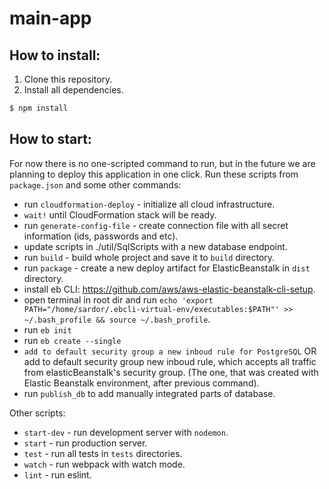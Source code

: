 # main-app
## How to install:
1. Clone this repository.
2. Install all dependencies.
```bash
$ npm install
``` 

## How to start:
For now there is no one-scripted command to run, but  in the future we are planning to deploy this application in one click.
Run these scripts from `package.json` and some other commands:
* run `cloudformation-deploy` - initialize all cloud infrastructure.
* `wait!` until CloudFormation stack will be ready.
* run `generate-config-file` - create connection file with all secret information (ids, passwords and etc).
* update scripts in ./util/SqlScripts with a new database endpoint.
* run `build` - build whole project and save it to `build` directory.
* run `package` - create a new deploy artifact for ElasticBeanstalk in `dist` directory.
* install eb CLI: https://github.com/aws/aws-elastic-beanstalk-cli-setup.
* open terminal in root dir and run `echo 'export PATH="/home/sardor/.ebcli-virtual-env/executables:$PATH"' >> ~/.bash_profile && source ~/.bash_profile`.
* run `eb init`
* run `eb create --single`
* `add to default security group a new inboud rule for PostgreSQL` OR add to default security group new inboud rule, which accepts all traffic from elasticBeanstalk's security group. (The one, that was created with Elastic Beanstalk environment, after previous command).
* run `publish_db` to add manually integrated parts of database.

Other scripts:
* `start-dev` - run development server with `nodemon`.
* `start` - run production server.
* `test` - run all tests in `tests` directories.
* `watch` - run webpack with watch mode.
* `lint` - run eslint.
